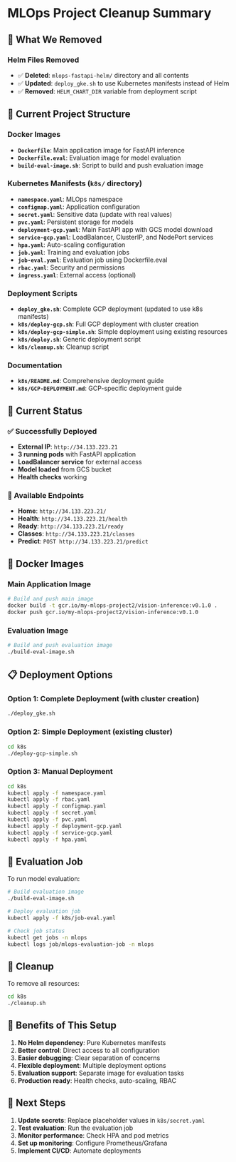 # MLOps Project Cleanup Summary

## 🧹 What We Removed

### Helm Files Removed
- ✅ **Deleted**: `mlops-fastapi-helm/` directory and all contents
- ✅ **Updated**: `deploy_gke.sh` to use Kubernetes manifests instead of Helm
- ✅ **Removed**: `HELM_CHART_DIR` variable from deployment script

## 📁 Current Project Structure

### Docker Images
- **`Dockerfile`**: Main application image for FastAPI inference
- **`Dockerfile.eval`**: Evaluation image for model evaluation
- **`build-eval-image.sh`**: Script to build and push evaluation image

### Kubernetes Manifests (`k8s/` directory)
- **`namespace.yaml`**: MLOps namespace
- **`configmap.yaml`**: Application configuration
- **`secret.yaml`**: Sensitive data (update with real values)
- **`pvc.yaml`**: Persistent storage for models
- **`deployment-gcp.yaml`**: Main FastAPI app with GCS model download
- **`service-gcp.yaml`**: LoadBalancer, ClusterIP, and NodePort services
- **`hpa.yaml`**: Auto-scaling configuration
- **`job.yaml`**: Training and evaluation jobs
- **`job-eval.yaml`**: Evaluation job using Dockerfile.eval
- **`rbac.yaml`**: Security and permissions
- **`ingress.yaml`**: External access (optional)

### Deployment Scripts
- **`deploy_gke.sh`**: Complete GCP deployment (updated to use k8s manifests)
- **`k8s/deploy-gcp.sh`**: Full GCP deployment with cluster creation
- **`k8s/deploy-gcp-simple.sh`**: Simple deployment using existing resources
- **`k8s/deploy.sh`**: Generic deployment script
- **`k8s/cleanup.sh`**: Cleanup script

### Documentation
- **`k8s/README.md`**: Comprehensive deployment guide
- **`k8s/GCP-DEPLOYMENT.md`**: GCP-specific deployment guide

## 🚀 Current Status

### ✅ Successfully Deployed
- **External IP**: `http://34.133.223.21`
- **3 running pods** with FastAPI application
- **LoadBalancer service** for external access
- **Model loaded** from GCS bucket
- **Health checks** working

### 🔧 Available Endpoints
- **Home**: `http://34.133.223.21/`
- **Health**: `http://34.133.223.21/health`
- **Ready**: `http://34.133.223.21/ready`
- **Classes**: `http://34.133.223.21/classes`
- **Predict**: `POST http://34.133.223.21/predict`

## 🐳 Docker Images

### Main Application Image
```bash
# Build and push main image
docker build -t gcr.io/my-mlops-project2/vision-inference:v0.1.0 .
docker push gcr.io/my-mlops-project2/vision-inference:v0.1.0
```

### Evaluation Image
```bash
# Build and push evaluation image
./build-eval-image.sh
```

## 📋 Deployment Options

### Option 1: Complete Deployment (with cluster creation)
```bash
./deploy_gke.sh
```

### Option 2: Simple Deployment (existing cluster)
```bash
cd k8s
./deploy-gcp-simple.sh
```

### Option 3: Manual Deployment
```bash
cd k8s
kubectl apply -f namespace.yaml
kubectl apply -f rbac.yaml
kubectl apply -f configmap.yaml
kubectl apply -f secret.yaml
kubectl apply -f pvc.yaml
kubectl apply -f deployment-gcp.yaml
kubectl apply -f service-gcp.yaml
kubectl apply -f hpa.yaml
```

## 🔄 Evaluation Job

To run model evaluation:
```bash
# Build evaluation image
./build-eval-image.sh

# Deploy evaluation job
kubectl apply -f k8s/job-eval.yaml

# Check job status
kubectl get jobs -n mlops
kubectl logs job/mlops-evaluation-job -n mlops
```

## 🧹 Cleanup

To remove all resources:
```bash
cd k8s
./cleanup.sh
```

## 🎯 Benefits of This Setup

1. **No Helm dependency**: Pure Kubernetes manifests
2. **Better control**: Direct access to all configuration
3. **Easier debugging**: Clear separation of concerns
4. **Flexible deployment**: Multiple deployment options
5. **Evaluation support**: Separate image for evaluation tasks
6. **Production ready**: Health checks, auto-scaling, RBAC

## 📝 Next Steps

1. **Update secrets**: Replace placeholder values in `k8s/secret.yaml`
2. **Test evaluation**: Run the evaluation job
3. **Monitor performance**: Check HPA and pod metrics
4. **Set up monitoring**: Configure Prometheus/Grafana
5. **Implement CI/CD**: Automate deployments 